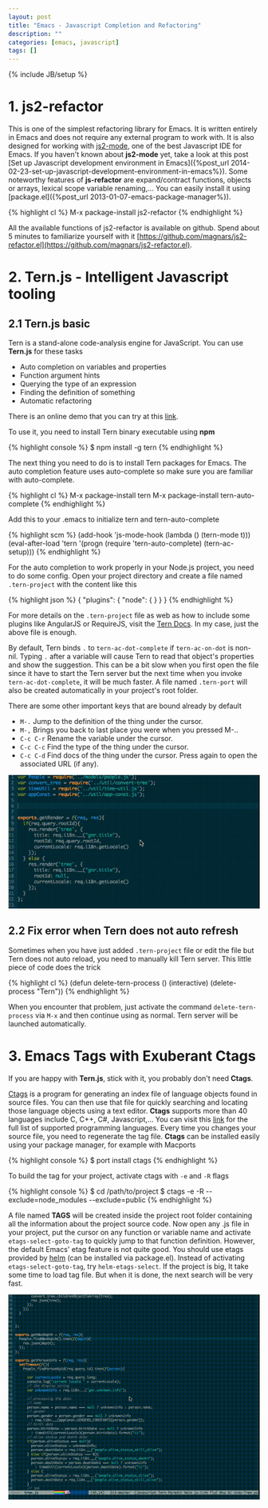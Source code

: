 ```yaml
---
layout: post
title: "Emacs - Javascript Completion and Refactoring"
description: ""
categories: [emacs, javascript]
tags: []
---
```

{% include JB/setup %}

# 1. js2-refactor

This is one of the simplest refactoring library for Emacs. It is written
entirely in Emacs and does not require any external program to work with. It is
also designed for
working with [js2-mode](https://github.com/mooz/js2-mode), one of the best
Javascript IDE for Emacs. If you haven't known about **js2-mode** yet, take a
look at this post
[Set up Javascript development environment in Emacs]({%post_url 2014-02-23-set-up-javascript-development-environment-in-emacs%}).
Some noteworthy features of **js-refactor** are
expand/contract functions, objects or arrays, lexical scope variable
renaming,... You can easily install it using
[package.el]({%post_url 2013-01-07-emacs-package-manager%}).

{% highlight cl %}
M-x package-install js2-refactor
{% endhighlight %}

All the available functions of js2-refactor is available on github. Spend about 5
minutes to familiarize yourself with it
[https://github.com/magnars/js2-refactor.el](https://github.com/magnars/js2-refactor.el).

# 2. Tern.js - Intelligent Javascript tooling

## 2.1 Tern.js basic

Tern is a stand-alone code-analysis engine for JavaScript. You can use
**Tern.js** for these tasks

* Auto completion on variables and properties
* Function argument hints
* Querying the type of an expression
* Finding the definition of something
* Automatic refactoring

There is an online demo that you can try at this
[link](http://ternjs.net/doc/demo.html).

<!-- more -->

To use it, you need to install Tern binary executable using **npm**

{% highlight console %}
$ npm install -g tern
{% endhighlight %}

The next thing you need to do is to install Tern packages for Emacs. The auto
completion feature uses auto-complete so make sure you are familiar with
auto-complete.

{% highlight cl %}
M-x package-install tern
M-x package-install tern-auto-complete
{% endhighlight %}

Add this to your .emacs to initialize tern and tern-auto-complete

{% highlight scm %}
(add-hook 'js-mode-hook (lambda () (tern-mode t)))
(eval-after-load 'tern
   '(progn
      (require 'tern-auto-complete)
      (tern-ac-setup)))
{% endhighlight %}

For the auto completion to work properly in your Node.js project, you need to do
some config. Open your project directory and create a file named `.tern-project`
with the content like this

{% highlight json %}
{
  "plugins": {
    "node": {
    }
  }
}
{% endhighlight %}

For more details on the `.tern-project` file as web as how to include some
plugins like AngularJS or RequireJS, visit the
[Tern Docs](http://ternjs.net/doc/manual.html#configuration). In my case, just
the above file is enough.

By default, Tern binds `.` to `tern-ac-dot-complete` if `tern-ac-on-dot` is
non-nil. Typing `.` after a variable will cause Tern to read that object's
properties and show the suggestion. This can be a bit slow when you first open
the file since it have to start the Tern server but the next time when you
invoke `tern-ac-dot-complete`, it will be much faster. A file named `.tern-port`
will also be created automatically in your project's root folder.

There are some other important keys that are bound already by default

* `M-.` Jump to the definition of the thing under the cursor.
* `M-,` Brings you back to last place you were when you pressed M-..
* `C-c C-r` Rename the variable under the cursor.
* `C-c C-c` Find the type of the thing under the cursor.
* `C-c C-d` Find docs of the thing under the cursor. Press again to open the associated URL (if any).

![Alt Text](/files/2014-04-20-emacs-javascript-completion-and-refactoring/tern.gif)

## 2.2 Fix error when Tern does not auto refresh

Sometimes when you have just added `.tern-project` file or edit the file but
Tern does not auto reload, you need to manually kill Tern server. This little
piece of code does the trick

{% highlight cl %}
(defun delete-tern-process ()
  (interactive)
  (delete-process "Tern"))
{% endhighlight %}

When you encounter that problem, just activate the command `delete-tern-process`
via `M-x` and then continue using as normal. Tern server will be launched
automatically.

# 3. Emacs Tags with Exuberant Ctags

If you are happy with **Tern.js**, stick with it, you probably don't need
**Ctags**.

[Ctags](http://ctags.sourceforge.net/) is a program for generating an index file
of language objects found in source files. You can then use that file for
quickly searching and locating those language objects using a text editor.
**Ctags** supports more than 40 languages include C, C++, C#, Javascript,... You
can visit this [link](http://ctags.sourceforge.net/languages.html) for the full
list of supported programming languages. Every time you changes your source
file, you need to regenerate the tag file. **Ctags** can be installed easily using
your package manager, for example with Macports

{% highlight console %}
$ port install ctags
{% endhighlight %}

To build the tag for your project, activate ctags with `-e` and `-R` flags

{% highlight console %}
$ cd /path/to/project
$ ctags -e -R --exclude=node_modules --exclude=public
{% endhighlight %}

A file named **TAGS** will be created inside the project root folder containing
all the information about the project source code. Now open any .js file in your
project, put the cursor on any function or variable name and activate
`etags-select-goto-tag` to quickly jump to that function definition. However,
the default Emacs' etag feature is not quite good. You should use etags provided
by [helm](https://github.com/emacs-helm/helm) (can be installed via package.el).
Instead of activating `etags-select-goto-tag`, try `helm-etags-select`. If the
project is big, It take some time to load tag file. But when it is done, the
next search will be very fast.

![Alt Text](/files/2014-04-20-emacs-javascript-completion-and-refactoring/etags.gif)
